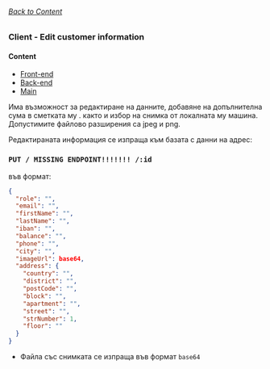 ###### [Back to Content](/FrontEndReadMeFiles/README.md)

### Client - Edit customer information

#### Content

- [Front-end](/FrontEndReadMeFiles/README.md)
- [Back-end](/FrontEndReadMeFiles/README.md)
- [Main](/README.md)

Има възможност за редактиране на данните, добавяне на допълнителна сума в сметката му . както и избор на снимка от локалната му машина. Допустимите файлово разширения са jpeg и png.

Редактираната информация се изпраща към базата с данни на адрес:

### `PUT / MISSING ENDPOINT!!!!!!! /:id`

във формат:

```json
{
  "role": "",
  "email": "",
  "firstName": "",
  "lastName": "",
  "iban": "",
  "balance": "",
  "phone": "",
  "city": "",
  "imageUrl": base64,
  "address": {
    "country": "",
    "district": "",
    "postCode": "",
    "block": "",
    "apartment": "",
    "street": "",
    "strNumber": 1,
    "floor": ""
  }
}
```

- Файла със снимката се изпраща във формат `base64`
